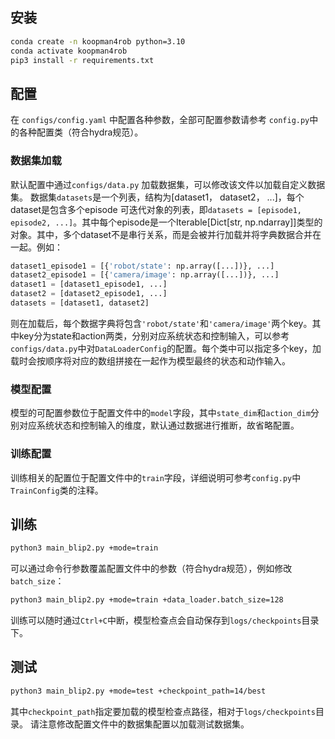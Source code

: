 ## 安装

```bash
conda create -n koopman4rob python=3.10
conda activate koopman4rob
pip3 install -r requirements.txt
```


## 配置

在 `configs/config.yaml` 中配置各种参数，全部可配置参数请参考 `config.py`中的各种配置类（符合hydra规范）。

### 数据集加载

默认配置中通过`configs/data.py` 加载数据集，可以修改该文件以加载自定义数据集。
数据集`datasets`是一个列表，结构为[dataset1， dataset2， ...]，每个dataset是包含多个episode
可迭代对象的列表，即`datasets = [episode1, episode2, ...]`。其中每个episode是一个Iterable[Dict[str, np.ndarray]]类型的对象。其中，多个dataset不是串行关系，而是会被并行加载并将字典数据合并在一起。例如：

```python
dataset1_episode1 = [{'robot/state': np.array([...])}, ...]
dataset2_episode1 = [{'camera/image': np.array([...])}, ...]
dataset1 = [dataset1_episode1, ...]
dataset2 = [dataset2_episode1, ...]
datasets = [dataset1, dataset2]
```
则在加载后，每个数据字典将包含`'robot/state'`和`'camera/image'`两个key。其中key分为state和action两类，分别对应系统状态和控制输入，可以参考`configs/data.py`中对`DataLoaderConfig`的配置。每个类中可以指定多个key，加载时会按顺序将对应的数组拼接在一起作为模型最终的状态和动作输入。

### 模型配置

模型的可配置参数位于配置文件中的`model`字段，其中`state_dim`和`action_dim`分别对应系统状态和控制输入的维度，默认通过数据进行推断，故省略配置。


### 训练配置

训练相关的配置位于配置文件中的`train`字段，详细说明可参考`config.py`中`TrainConfig`类的注释。


## 训练

```bash
python3 main_blip2.py +mode=train
```

可以通过命令行参数覆盖配置文件中的参数（符合hydra规范），例如修改`batch_size`：

```bash
python3 main_blip2.py +mode=train +data_loader.batch_size=128
```

训练可以随时通过`Ctrl+C`中断，模型检查点会自动保存到`logs/checkpoints`目录下。

## 测试

```bash
python3 main_blip2.py +mode=test +checkpoint_path=14/best
```
其中`checkpoint_path`指定要加载的模型检查点路径，相对于`logs/checkpoints`目录。
请注意修改配置文件中的数据集配置以加载测试数据集。
